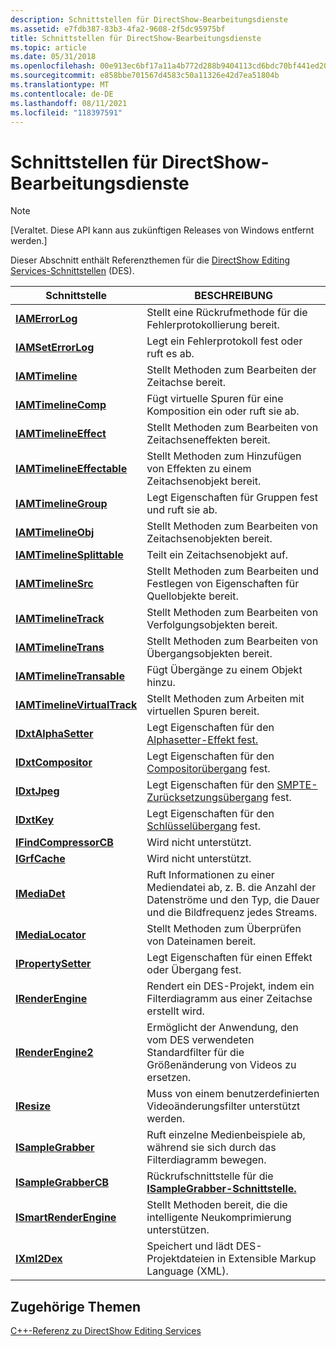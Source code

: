 ```yaml
---
description: Schnittstellen für DirectShow-Bearbeitungsdienste
ms.assetid: e7fdb387-83b3-4fa2-9608-2f5dc95975bf
title: Schnittstellen für DirectShow-Bearbeitungsdienste
ms.topic: article
ms.date: 05/31/2018
ms.openlocfilehash: 00e913ec6bf17a11a4b772d288b9404113cd6bdc70bf441ed20dcbc69a086f9a
ms.sourcegitcommit: e858bbe701567d4583c50a11326e42d7ea51804b
ms.translationtype: MT
ms.contentlocale: de-DE
ms.lasthandoff: 08/11/2021
ms.locfileid: "118397591"
---
```

# <a name="interfaces-for-directshow-editing-services"></a>Schnittstellen für DirectShow-Bearbeitungsdienste

> [!Note]  
> \[Veraltet. Diese API kann aus zukünftigen Releases von Windows entfernt werden.\]

 

Dieser Abschnitt enthält Referenzthemen für die [DirectShow Editing Services-Schnittstellen](directshow-editing-services.md) (DES).



| Schnittstelle                                                  | BESCHREIBUNG                                                                                                                    |
|------------------------------------------------------------|--------------------------------------------------------------------------------------------------------------------------------|
| [**IAMErrorLog**](iamerrorlog.md)                         | Stellt eine Rückrufmethode für die Fehlerprotokollierung bereit.                                                                                  |
| [**IAMSetErrorLog**](iamseterrorlog.md)                   | Legt ein Fehlerprotokoll fest oder ruft es ab.                                                                                                |
| [**IAMTimeline**](iamtimeline.md)                         | Stellt Methoden zum Bearbeiten der Zeitachse bereit.                                                                                |
| [**IAMTimelineComp**](iamtimelinecomp.md)                 | Fügt virtuelle Spuren für eine Komposition ein oder ruft sie ab.                                                                          |
| [**IAMTimelineEffect**](iamtimelineeffect.md)             | Stellt Methoden zum Bearbeiten von Zeitachseneffekten bereit.                                                                            |
| [**IAMTimelineEffectable**](iamtimelineeffectable.md)     | Stellt Methoden zum Hinzufügen von Effekten zu einem Zeitachsenobjekt bereit.                                                                      |
| [**IAMTimelineGroup**](iamtimelinegroup.md)               | Legt Eigenschaften für Gruppen fest und ruft sie ab.                                                                                       |
| [**IAMTimelineObj**](iamtimelineobj.md)                   | Stellt Methoden zum Bearbeiten von Zeitachsenobjekten bereit.                                                                            |
| [**IAMTimelineSplittable**](iamtimelinesplittable.md)     | Teilt ein Zeitachsenobjekt auf.                                                                                                      |
| [**IAMTimelineSrc**](iamtimelinesrc.md)                   | Stellt Methoden zum Bearbeiten und Festlegen von Eigenschaften für Quellobjekte bereit.                                                    |
| [**IAMTimelineTrack**](iamtimelinetrack.md)               | Stellt Methoden zum Bearbeiten von Verfolgungsobjekten bereit.                                                                               |
| [**IAMTimelineTrans**](iamtimelinetrans.md)               | Stellt Methoden zum Bearbeiten von Übergangsobjekten bereit.                                                                          |
| [**IAMTimelineTransable**](iamtimelinetransable.md)       | Fügt Übergänge zu einem Objekt hinzu.                                                                                                 |
| [**IAMTimelineVirtualTrack**](iamtimelinevirtualtrack.md) | Stellt Methoden zum Arbeiten mit virtuellen Spuren bereit.                                                                              |
| [**IDxtAlphaSetter**](idxtalphasetter.md)                 | Legt Eigenschaften für den [Alphasetter-Effekt fest.](alpha-setter-effect.md)                                                         |
| [**IDxtCompositor**](idxtcompositor.md)                   | Legt Eigenschaften für den [Compositorübergang](compositor-transition.md) fest.                                                     |
| [**IDxtJpeg**](idxtjpeg.md)                               | Legt Eigenschaften für den [SMPTE-Zurücksetzungsübergang](smpte-wipe-transition.md) fest.                                                     |
| [**IDxtKey**](idxtkey.md)                                 | Legt Eigenschaften für den [Schlüsselübergang](key-transition.md) fest.                                                                   |
| [**IFindCompressorCB**](ifindcompressorcb.md)             | Wird nicht unterstützt.                                                                                                                 |
| [**IGrfCache**](igrfcache.md)                             | Wird nicht unterstützt.                                                                                                                 |
| [**IMediaDet**](imediadet.md)                             | Ruft Informationen zu einer Mediendatei ab, z. B. die Anzahl der Datenströme und den Typ, die Dauer und die Bildfrequenz jedes Streams. |
| [**IMediaLocator**](imedialocator.md)                     | Stellt Methoden zum Überprüfen von Dateinamen bereit.                                                                                    |
| [**IPropertySetter**](ipropertysetter.md)                 | Legt Eigenschaften für einen Effekt oder Übergang fest.                                                                                    |
| [**IRenderEngine**](irenderengine.md)                     | Rendert ein DES-Projekt, indem ein Filterdiagramm aus einer Zeitachse erstellt wird.                                                          |
| [**IRenderEngine2**](irenderengine2.md)                   | Ermöglicht der Anwendung, den vom DES verwendeten Standardfilter für die Größenänderung von Videos zu ersetzen.                                              |
| [**IResize**](iresize.md)                                 | Muss von einem benutzerdefinierten Videoänderungsfilter unterstützt werden.                                                                          |
| [**ISampleGrabber**](isamplegrabber.md)                   | Ruft einzelne Medienbeispiele ab, während sie sich durch das Filterdiagramm bewegen.                                                      |
| [**ISampleGrabberCB**](isamplegrabbercb.md)               | Rückrufschnittstelle für die [**ISampleGrabber-Schnittstelle.**](isamplegrabber.md)                                                 |
| [**ISmartRenderEngine**](ismartrenderengine.md)           | Stellt Methoden bereit, die die intelligente Neukomprimierung unterstützen.                                                                             |
| [**IXml2Dex**](ixml2dex.md)                               | Speichert und lädt DES-Projektdateien in Extensible Markup Language (XML).                                                         |



 

## <a name="related-topics"></a>Zugehörige Themen

<dl> <dt>

[C++-Referenz zu DirectShow Editing Services](directshow-editing-services-c---reference.md)
</dt> </dl>

 

 



